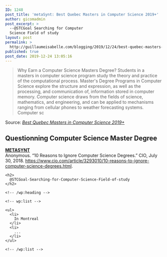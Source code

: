 ```yaml
---
ID: 1248
post_title: 'metaSynt: Best Quebec Masters in Computer Science 2019+'
author: gicomadmin
post_excerpt: >
  --@STCGoal Searching for Computer
  Science Field of study
layout: post
permalink: >
  http://guillaumeisabelle.com/blogging/2019/12/24/best-quebec-masters-in-computer-science-2019/
published: true
post_date: 2019-12-24 13:05:16
---
```

> Why Earn a Computer Science Masters Degree? Students in a masters in computer science program study the theory and practice of the computational process. Master's Degree Programs in Computer Science explore the structure and expression, as well as the processing, and communication of, information stored in computer memory. Computer science draws from the fields of science, mathematics, and engineering, and can be applied to mechanisms ranging from cellular phones to weather forecasting systems. Computer sc

Source: *[Best Quebec Masters in Computer Science 2019+][1]*

<!-- wp:heading -->

## Questionning Computer Science Master Degree

<!-- /wp:heading -->

<!-- wp:paragraph -->

**[METASYNT ][2]**  
Anonymous. “10 Reasons to Ignore Computer Science Degrees.” CIO, July 30, 2018. <https://www.cio.com/article/3293010/10-reasons-to-ignore-computer-science-degrees.html>. 

<!-- /wp:paragraph -->

<!-- wp:paragraph -->



<!-- /wp:paragraph -->

<!-- wp:more -->

<!--more-->

<!-- /wp:more -->

<!-- wp:group -->

<div class="wp-block-group" id="@STCGoal-Searching-for-Computer-Science-Field-of-study">
  <div class="wp-block-group__inner-container">
    <!-- wp:heading -->
    
    <h2>
      @STCGoal-Searching-for-Computer-Science-Field-of-study
    </h2>
    
    <!-- /wp:heading -->
    
    <!-- wp:list -->
    
    <ul>
      <li>
        In Montreal
      </li>
      <li>
        ...
      </li>
    </ul>
    
    <!-- /wp:list -->
  </div>
</div>

<!-- /wp:group -->

 [1]: https://www.gradschools.com/masters/computer-science?in=quebec
 [2]: #metasynt